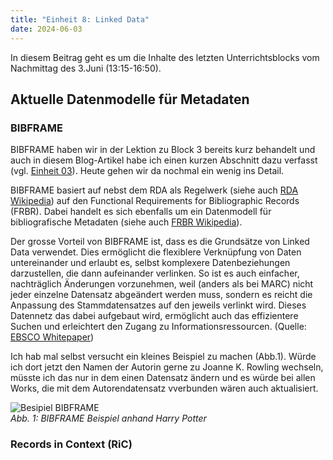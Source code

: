 ```yaml
---
title: "Einheit 8: Linked Data"
date: 2024-06-03
---
```


In diesem Beitrag geht es um die Inhalte des letzten Unterrichtsblocks vom Nachmittag des 3.Juni (13:15-16:50). 

## Aktuelle Datenmodelle für Metadaten
### BIBFRAME
BIBFRAME haben wir in der Lektion zu Block 3 bereits kurz behandelt und auch in diesem Blog-Artikel habe ich einen kurzen Abschnitt dazu verfasst (vgl. [Einheit 03](https://sagerin94.github.io/Lerntagebuch_BAIN/2024/02/27/einheit3.html)). Heute gehen wir da nochmal ein wenig ins Detail. 

BIBFRAME basiert auf nebst dem RDA als Regelwerk (siehe auch [RDA Wikipedia](https://de.wikipedia.org/wiki/Resource_Description_and_Access)) auf den Functional Requirements for Bibliographic Records (FRBR). Dabei handelt es sich ebenfalls um ein Datenmodell für bibliografische Metadaten (siehe auch [FRBR Wikipedia](https://de.wikipedia.org/wiki/Functional_Requirements_for_Bibliographic_Records)). 

Der grosse Vorteil von BIBFRAME ist, dass es die Grundsätze von Linked Data verwendet. Dies ermöglicht die flexiblere Verknüpfung von Daten untereinander und erlaubt es, selbst komplexere Datenbeziehungen darzustellen, die dann aufeinander verlinken. So ist es auch einfacher, nachträglich Änderungen vorzunehmen, weil (anders als bei MARC) nicht jeder einzelne Datensatz abgeändert werden muss, sondern es reicht die Anpassung des Stammdatensatzes auf den jeweils verlinkt wird. Dieses Datennetz das dabei aufgebaut wird, ermöglicht auch das effizientere Suchen und erleichtert den Zugang zu Informationsressourcen. (Quelle: [EBSCO Whitepaper](https://assets.ebsco.com/m/101be29ab9a330c/original/Linked-Data-and-BIBFRAME-White-Paper-DE.pdf))

Ich hab mal selbst versucht ein kleines Beispiel zu machen (Abb.1). Würde ich dort jetzt den Namen der Autorin gerne zu Joanne K. Rowling wechseln, müsste ich das nur in dem einen Datensatz ändern und es würde bei allen Works, die mit dem Autorendatensatz vverbunden wären auch aktualisiert. 

![Besipiel BIBFRAME](\Lerntagebuch_BAINimages\bibframe_ex.jpg)<br>
*Abb. 1: BIBFRAME Beispiel anhand Harry Potter*  

### Records in Context (RiC)
